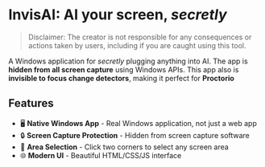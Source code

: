 # InvisAI: AI your screen, *secretly*
> Disclaimer: The creator is not responsible for any consequences or actions taken by users, including if you are caught using this tool.

A Windows application for *secretly* plugging anything into AI. The app is **hidden from all screen capture** using Windows APIs. This app also is **invisible to focus change detectors**, making it perfect for **Proctorio**

## Features

- 🖥️ **Native Windows App** - Real Windows application, not just a web app
- 🔒 **Screen Capture Protection** - Hidden from screen capture software
- 🎯 **Area Selection** - Click two corners to select any screen area
- 🌐 **Modern UI** - Beautiful HTML/CSS/JS interface

